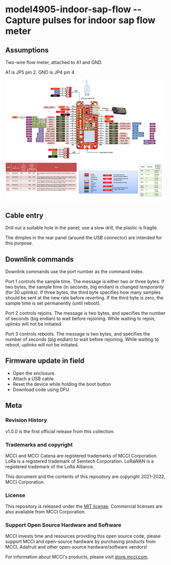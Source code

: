 # model4905-indoor-sap-flow -- Capture pulses for indoor sap flow meter

## Assumptions

Two-wire flow meter, attached to A1 and GND.

A1 is JP5 pin 2.
GND is JP4 pin 4

![Pinout diagram of 4610 for reference](https://github.com/mcci-catena/HW-Designs/blob/master/Boards/Catena-4611_4612/Catena-4611_4612_4617_4618_4618-M201_Pinout.png)

## Cable entry

Drill out a suitable hole in the panel; use a slow drill, the plastic is fragile.

The dimples in the rear panel (around the USB connector) are intended for this purpose.

## Downlink commands

Downlink commands use the port number as the command index.

Port 1 controls the sample time. The message is either two or three bytes. If two bytes, the sample time (in seconds, big endian) is changed *temporarily* (for 30 uplinks). If three bytes, the third byte specifies how many samples should be sent at the new rate before reverting. If the third byte is zero, the sample time is set permanently (until reboot).

Port 2 controls rejoins. The message is two bytes, and specifies the number of seconds (big endian) to wait before rejoining. While waiting to rejoin, uplinks will not be initiated.

Port 3 controls reboots. The message is two bytes, and specifies the number of seconds (big endian) to wait before rejoining. While waiting to reboot, uplinks will not be initiated.

## Firmware update in field

- Open the enclosure.
- Attach a USB cable.
- Reset the device while holding the boot button
- Download code using DFU

## Meta

### Revision History

v1.0.0 is the first official release from this collection.

### Trademarks and copyright

MCCI and MCCI Catena are registered trademarks of MCCI Corporation. LoRa is a registered trademark of Semtech Corporation. LoRaWAN is a registered trademark of the LoRa Alliance.

This document and the contents of this repository are copyright 2021-2022, MCCI Corporation.

### License

This repository is released under the [MIT license](./LICENSE.md). Commercial licenses are also available from MCCI Corporation.

### Support Open Source Hardware and Software

MCCI invests time and resources providing this open source code, please support MCCI and open-source hardware by purchasing products from MCCI, Adafruit and other open-source hardware/software vendors!

For information about MCCI's products, please visit [store.mcci.com](https://store.mcci.com/).
